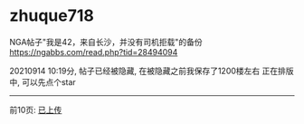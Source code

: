 # zhuque718
NGA帖子"我是42，来自长沙，并没有司机拒载"的备份
https://ngabbs.com/read.php?tid=28494094

20210914 10:19分, 帖子已经被隐藏, 在被隐藏之前我保存了1200楼左右
正在排版中, 可以先点个star


---

前10页: [已上传](https://github.com/anonymous-0914/zhuque718/blob/main/%E6%88%91%E6%98%AF42%EF%BC%8C%E6%9D%A5%E8%87%AA%E9%95%BF%E6%B2%99%EF%BC%8C%E5%B9%B6%E6%B2%A1%E6%9C%89%E5%8F%B8%E6%9C%BA%E6%8B%92%E8%BD%BD%E3%80%82%20NGA%E7%8E%A9%E5%AE%B6%E7%A4%BE%E5%8C%BA%20P1-11.pdf)

